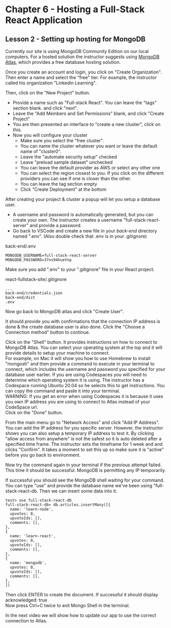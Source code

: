 # Chapter 6 - Hosting a Full-Stack React Application
## Lesson 2 - Setting up hosting for MongoDB

Currently our site is using MongoDB Community Edition on our local computers. For a hosted solution the instructor suggests using [MongoDB Atlas](https://cloud.mongodb.com), which provides a free database hosting solution.

Once you create an account and login, you click on "Create Organization". Then enter a name and select the "free" tier. For example, the instructor called his organization "Linkedin Learning".

Then, click on the "New Project" button. 
- Provide a name such as "Full-stack React". You can leave the "tags" section blank. and click "next".
- Leave the "Add Members and Set Permissions" blank, and click "Create Project"
- You are then presented an interface to "create a new cluster", click on this.
- Now you will configure your cluster
  - Make sure you select the "free cluster". 
  - You can name the cluster whatever you want or leave the default name of "cluster0". 
  - Leave the "automate security setup" checked
  - Leave "preload sample dataset" unchecked
  - You can leave the default provider as AWS or select any other one
  - You can select the region closest to you. If you click on the different providers you can see if one is closer than the other.
  - You can leave the tag section empty
  - Click "Create Deployment" at the bottom

After creating your project & cluster a popup will let you setup a database user.
- A username and password is automatically generated, but you can create your own. The instructor creates a username "full-stack-react-server" and provide a password. <br>
- Go back to VSCode and create a new file in your *back-end* directory named ".env". (Also double check that .env is in your .gitignore)

back-end/.env
<pre><code>MONGODB_USERNAME=full-stack-react-server
MONGODB_PASSWORD=37ns94hueYnp
</code></pre>

Make sure you add ".env" to your ".gitignore" file in your React project.

react-fullstack-site/.gitignore
<pre><code>...
back-end/credentials.json
back-end/dist
.env
</code></pre>

Now go back to MongoDB atlas and click "Create User".

It should provide you with confirmations that the connection IP address is done & the create database user is also done. Click the "Choose a Connection method" button to continue.

Click on the "Shell" button. It provides instructions on how to connect to MongoDB Atlas. You can select your operating system at the top and it will provide details to setup your machine to connect.<br>
For example, on Mac it will show you how to use Homebrew to install "mongosh" and then provide a command to execute in your terminal to connect, which includes the username and password you specified for your database user earlier.
If you are using Codespaces you will need to determine which operating system it is using. The instructor has a Codespace running Ubuntu 20.04 so he selects this to get instructions. You can copy the command and paste it into your terminal.<br>
WARNING: If you get an error when using Codespaces it is because it uses you own IP address you are using to connect to Atlas instead of your CodeSpace url.<br>
Click on the "Done" button.

From the main menu go to "Network Access" and click "Add IP Address". You can add the IP address for you specific server. However, the instructor shows you can also setup a temporary IP address to test it. By clicking "allow access from anywhere" is not the safest so it is auto deleted after a specified time frame. The instructor sets the timeframe for 1 week and and clicks "Confirm".
It takes a moment to set this up so make sure it is "active" before you go back to environment.<br>

Now try the command again in your terminal if the previous attempt failed. This time it should be successful. MongoDB is permitting any IP temporarily.

If successful you should see the MongoDB shell waiting for your command. You can type "use" and provide the database name we've been using "full-stack-react-db. Then we can insert some data into it.

<pre><code>test> use full-stack-react-db
full-stack-react-db> db.articles.insertMany([{
  name: 'learn-node',
  upvotes: 0,
  upvoteIds: [],
  comments: [],
},
{
  name: 'learn-react',
  upvotes: 0,
  upvoteIds: [],
  comments: [],
},
{
  name: 'mongodb',
  upvotes: 0,
  upvoteIds: [],
  comments: [],
},
])
</code></pre>

Then click ENTER to create the document. If successful it should display acknowledged: true<br>
Now press Ctrl+C twice to exit Mongo Shell in the terminal.

In the next video we will show how to update our app to use the correct connection to Atlas.

